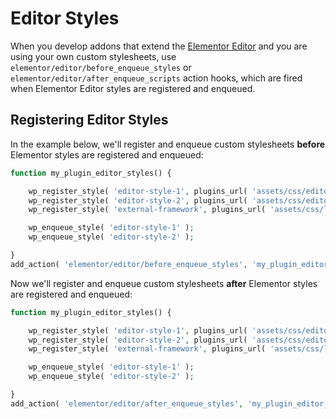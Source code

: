 # Editor Styles

When you develop addons that extend the [Elementor Editor](/editor/) and you are using your own custom stylesheets, use `elementor/editor/before_enqueue_styles` or `elementor/editor/after_enqueue_scripts` action hooks, which are fired when Elementor Editor styles are registered and enqueued.

## Registering Editor Styles

In the example below, we'll register and enqueue custom stylesheets **before** Elementor styles are registered and enqueued:

```php {11}
function my_plugin_editor_styles() {

	wp_register_style( 'editor-style-1', plugins_url( 'assets/css/editor-style-1.css', __FILE__ ) );
	wp_register_style( 'editor-style-2', plugins_url( 'assets/css/editor-style-2.css', __FILE__ ), [ 'external-framework' ] );
	wp_register_style( 'external-framework', plugins_url( 'assets/css/libs/external-framework.css', __FILE__ ) );

	wp_enqueue_style( 'editor-style-1' );
	wp_enqueue_style( 'editor-style-2' );

}
add_action( 'elementor/editor/before_enqueue_styles', 'my_plugin_editor_styles' );
```

Now we'll register and enqueue custom stylesheets **after** Elementor styles are registered and enqueued:

```php {11}
function my_plugin_editor_styles() {

	wp_register_style( 'editor-style-1', plugins_url( 'assets/css/editor-style-1.css', __FILE__ ) );
	wp_register_style( 'editor-style-2', plugins_url( 'assets/css/editor-style-2.css', __FILE__ ), [ 'external-framework' ] );
	wp_register_style( 'external-framework', plugins_url( 'assets/css/libs/external-framework.css', __FILE__ ) );

	wp_enqueue_style( 'editor-style-1' );
	wp_enqueue_style( 'editor-style-2' );

}
add_action( 'elementor/editor/after_enqueue_styles', 'my_plugin_editor_styles' );
```
